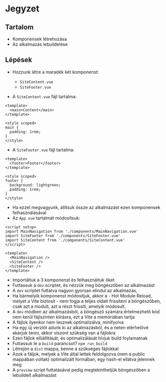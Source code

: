 # Jegyzet

## Tartalom

- Komponensek létrehozása
- Az alkalmazás lebuildelése

## Lépések

- Hozzunk létre a maradék két komponenst:

  - `SiteContent.vue`
  - `SiteFooter.vue`

- A `SiteContent.vue` fájl tartalma:

```vue
<template>
  <main>Content</main>
</template>

<style scoped>
main {
  padding: 1rem;
}
</style>
```

- A `SiteFooter.vue` fájl tartalma:

```vue
<template>
  <footer>Footer</footer>
</template>

<style scoped>
footer {
  background: lightgreen;
  padding: 1rem;
}
</style>
```

- Ha ezzel megvagyunk, állítsuk össze az alkalmazást ezen komponensek felhasználásával
- Az `App.vue` tartalmát módosítsuk:

```vue
<script setup>
import MainNavigation from './components/MainNavigation.vue'
import SiteFooter from './components/SiteFooter.vue'
import SiteContent from './components/SiteContent.vue'
</script>

<template>
  <MainNavigation />
  <SiteContent />
  <SiteFooter />
</template>
```

- Importáltuk a 3 komponenst és felhasználtuk őket
- Futtassuk a `dev` scriptet, és nézzük meg böngészőben az alkalmazást
- A `dev` scriptet futtatva nagyon gyorsan elindul az alkalmazás,
- Ha bármelyik komponenst módosítjuk, akkor a - Hot Module Reload, melyet a Vite biztosít - nem fogja a teljes oldalt frissíteni a böngészőben, csak azt a modult, azt a részt frissíti, amelyik módosult.
- A `dev` módben az alkalmazásból, a böngésző számára értelmezhető kód nem kerül fájlszinten kiírásra, ezt a Vite a memóriában tartja
- A fájlok ilyenkor nem lesznek optimalizálva, minifyolva
- Ha egy új verziót adunk ki az alkalmazásból, és a neten elérhetővé akarjuk tenni, akkor viszont szükség van a fájlokra
- Ezen fájlok előállítását, és optimalizálását hívjuk build foylamatnak
- Futtassuk le a `build` parancsot? `npm run build`
- Létrejön a `dist` mappa, benne a szükséges fájlokkal
- Azok a fáljok, melyek a Vite által lettek feldolgozva (nem a public mappában voltak) optimalizált formában, egy hash-el ellátva jelennek meg
- A `preview` script futtatásával pedig megtekinthetjük böngészőben a lebuildelt alkalmazást
